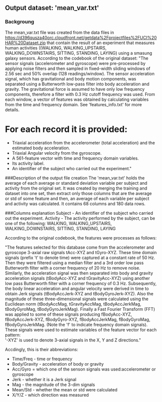 ## Output dataset: 'mean_var.txt'

### Backgroung
The mean_var.txt file was created from the data files in https://d396qusza40orc.cloudfront.net/getdata%2Fprojectfiles%2FUCI%20HAR%20Dataset.zip that contain the result of an experiment that measures human activities ((WALKING, WALKING_UPSTAIRS, WALKING_DOWNSTAIRS, SITTING, STANDING, LAYING) using a smasung galaxy sensors.
According to the codebook of the original dataset:
"The sensor signals (accelerometer and gyroscope) were pre-processed by applying noise filters and then sampled in fixed-width sliding windows of 2.56 sec and 50% overlap (128 readings/window). The sensor acceleration signal, which has gravitational and body motion components, was separated using a Butterworth low-pass filter into body acceleration and gravity. The gravitational force is assumed to have only low frequency components, therefore a filter with 0.3 Hz cutoff frequency was used. From each window, a vector of features was obtained by calculating variables from the time and frequency domain. See 'features_info.txt' for more details. 

For each record it is provided:
======================================

- Triaxial acceleration from the accelerometer (total acceleration) and the estimated body acceleration.
- Triaxial Angular velocity from the gyroscope. 
- A 561-feature vector with time and frequency domain variables. 
- Its activity label. 
- An identifier of the subject who carried out the experiment."

###Description of the output file creation
The 'mean_var.txt' holds the average of each average or standard deviation variable per subject and activity from the original set.
It was created by merging the training and dataset into one set, then extract only those columns that are the average or std of some feature and then, an average of each variable per subject and activity was calculated.
It contains 68 columns and 180 data rows.

###Columns explanation
Subject - An identifier of the subject who carried out the experiment.
Activity - The activity performed by the subject, can be one of the following: WALKING, WALKING_UPSTAIRS, WALKING_DOWNSTAIRS, SITTING, STANDING, LAYING

According to the original codebook, the features were processes as follows: 

"The features selected for this database come from the accelerometer and gyroscope 3-axial raw signals tAcc-XYZ and tGyro-XYZ. These time domain signals (prefix 't' to denote time) were captured at a constant rate of 50 Hz. Then they were filtered using a median filter and a 3rd order low pass Butterworth filter with a corner frequency of 20 Hz to remove noise. Similarly, the acceleration signal was then separated into body and gravity acceleration signals (tBodyAcc-XYZ and tGravityAcc-XYZ) using another low pass Butterworth filter with a corner frequency of 0.3 Hz. 
Subsequently, the body linear acceleration and angular velocity were derived in time to obtain Jerk signals (tBodyAccJerk-XYZ and tBodyGyroJerk-XYZ). Also the magnitude of these three-dimensional signals were calculated using the Euclidean norm (tBodyAccMag, tGravityAccMag, tBodyAccJerkMag, tBodyGyroMag, tBodyGyroJerkMag). 
Finally a Fast Fourier Transform (FFT) was applied to some of these signals producing fBodyAcc-XYZ, fBodyAccJerk-XYZ, fBodyGyro-XYZ, fBodyAccJerkMag, fBodyGyroMag, fBodyGyroJerkMag. (Note the 'f' to indicate frequency domain signals). 
These signals were used to estimate variables of the feature vector for each pattern:  
'-XYZ' is used to denote 3-axial signals in the X, Y and Z directions."

Accdingly, this is their abbreviations:
* Time/Freq - time or frequency
* Body/Gravity - acceleration of body or gravity
* Acc/Gyro = which one of the senson signals was used:accelerometer or gyroscope
* Jerk - whether it is a Jerk signal
* Mag - the magnitude of the 3-dim signals
* Mean/Std - whether the mean or std were calculated
* X/Y/Z - which direction was measured
